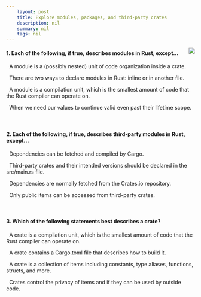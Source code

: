 ```yaml
---
    layout: post
    title: Explore modules, packages, and third-party crates 
    description: nil
    summary: nil
    tags: nil
---
```



 <a target="_blank" href="https://docs.microsoft.com/en-us/learn/modules/rust-modules-packages-crates/7-knowledge-check/"><i class="fas fa-external-link-alt"></i> </a>
 <img align="right" src="https://docs.microsoft.com/en-us/learn/achievements/rust-modules-packages-crates.svg">
####  1. Each of the following, if true, describes modules in Rust, except...


<i class='far fa-square'></i> &nbsp;&nbsp;A module is a (possibly nested) unit of code organization inside a crate.

<i class='far fa-square'></i> &nbsp;&nbsp;There are two ways to declare modules in Rust: inline or in another file.

<i class='fas fa-check-square' style='color: Dodgerblue;'></i> &nbsp;&nbsp;A module is a compilation unit, which is the smallest amount of code that the Rust compiler can operate on.

<i class='far fa-square'></i> &nbsp;&nbsp;When we need our values to continue valid even past their lifetime scope.
<br />
<br />
<br />

####  2. Each of the following, if true, describes third-party modules in Rust, except...


<i class='far fa-square'></i> &nbsp;&nbsp;Dependencies can be fetched and compiled by Cargo.

<i class='fas fa-check-square' style='color: Dodgerblue;'></i> &nbsp;&nbsp;Third-party crates and their intended versions should be declared in the src/main.rs file.

<i class='far fa-square'></i> &nbsp;&nbsp;Dependencies are normally fetched from the Crates.io repository.

<i class='far fa-square'></i> &nbsp;&nbsp;Only public items can be accessed from third-party crates.
<br />
<br />
<br />

####  3. Which of the following statements best describes a crate?


<i class='fas fa-check-square' style='color: Dodgerblue;'></i> &nbsp;&nbsp;A crate is a compilation unit, which is the smallest amount of code that the Rust compiler can operate on.

<i class='far fa-square'></i> &nbsp;&nbsp;A crate contains a Cargo.toml file that describes how to build it.

<i class='far fa-square'></i> &nbsp;&nbsp;A crate is a collection of items including constants, type aliases, functions, structs, and more.

<i class='far fa-square'></i> &nbsp;&nbsp;Crates control the privacy of items and if they can be used by outside code.
<br />
<br />
<br />

